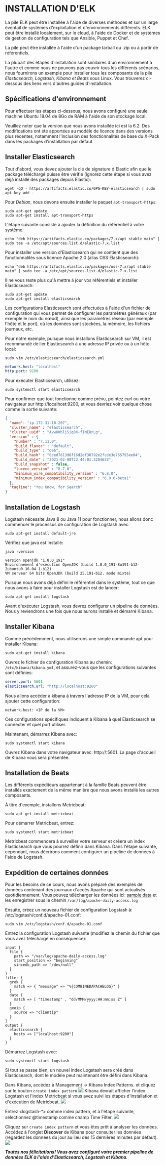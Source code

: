 INSTALLATION D'ELK
==
La pile ELK peut être installée à l'aide de diverses méthodes et sur un large
éventail de systèmes d'exploitation et d'environnements différents.
ELK peut être installé localement, sur le cloud, à l'aide de Docker et de
systèmes de gestion de configuration tels que Ansible, Puppet et Chef.

La pile peut être installée à l'aide d'un package tarball ou .zip ou à partir de référentiels.

La plupart des étapes d'installation sont similaires d'un environnement à l'autre
et comme nous ne pouvons pas couvrir tous les différents scénarios,
nous fournirons un exemple pour installer tous les composants de la pile
*Elasticsearch, Logstash, Kibana et Beats* sous Linux.
Vous trouverez ci-dessous des liens vers d'autres guides d'installation.

## Spécifications d'environnement
Pour effectuer les étapes ci-dessous, nous avons configuré une seule machine
Ubuntu 18.04 de 8Go de RAM à l'aide de son stockage local.

Veuillez noter que la version que nous avons installée ici est la 6.2.
Des modifications ont été apportées au modèle de licence dans des versions plus
récentes, notamment l'inclusion des fonctionnalités de base du X-Pack dans
les packages d'installation par défaut.

## Installer Elasticsearch
Tout d'abord, vous devez ajouter la clé de signature d'Elastic afin que le package
téléchargé puisse être vérifié (ignorez cette étape si vous avez déjà installé
des packages depuis Elastic):
```
wget -qO - https://artifacts.elastic.co/GPG-KEY-elasticsearch | sudo apt-key add -
```
Pour *Debian*, nous devons ensuite installer le paquet `apt-transport-https`:
```
sudo apt-get update
sudo apt-get install apt-transport-https
```
L'étape suivante consiste à ajouter la définition du référentiel à votre système:
```
echo "deb https://artifacts.elastic.co/packages/7.x/apt stable main" | sudo tee -a /etc/apt/sources.list.d/elastic-7.x.list
```
Pour installer une version d'Elasticsearch qui ne contient que des fonctionnalités
sous licence Apache 2.0 (alias OSS Elasticsearch):
```
echo "deb https://artifacts.elastic.co/packages/oss-7.x/apt stable main" | sudo tee -a /etc/apt/sources.list.d/elastic-7.x.list
```
Il ne vous reste plus qu'à mettre à jour vos référentiels et installer Elasticsearch:
```
sudo apt-get update
sudo apt-get install elasticsearch
```
Les configurations Elasticsearch sont effectuées à l'aide d'un fichier de configuration
qui vous permet de configurer les paramètres généraux (par exemple le nom du nœud),
ainsi que les paramètres réseau (par exemple l'hôte et le port), où les données
sont stockées, la mémoire, les fichiers journaux, etc.

Pour notre exemple, puisque nous installons Elasticsearch sur VM, il est recommandé
de lier Elasticsearch à une adresse IP privée ou à un hôte local:
```
sudo vim /etc/elasticsearch/elasticsearch.yml
```
```yaml
network.host: "localhost"
http.port: 9200
```
Pour exécuter Elasticsearch, utilisez:
```
sudo systemctl start elasticsearch
```
Pour confirmer que tout fonctionne comme prévu, pointez curl ou votre navigateur
sur http://localhost:9200, et vous devriez voir quelque chose comme la sortie suivante:
```json
{
  "name": "ip-172-31-10-207",
  "cluster_name" : "elasticsearch",
  "cluster_uuid" : "AvwOWbljSiq0X-fINE8nLg",
  "version" : {
    "number" : "7.11.0",
    "build_flavor" : "default",
    "build_type" : "deb",
    "build_hash" : "8ced7813d6f16d2ef30792e2fcde3e755795ee04",
    "build_date" : "2021-02-08T22:44:01.320463Z",
    "build_snapshot" : false,
    "lucene_version" : "8.7.0",
    "minimum_wire_compatibility_version" : "6.8.0",
    "minimum_index_compatibility_version" : "6.0.0-beta1"
  },
  "tagline": "You Know, for Search"
}
```
## Installation de Logstash
Logstash nécessite Java 8 ou Java 11 pour fonctionner, nous allons donc commencer
le processus de configuration de Logstash avec:
```
sudo apt-get install default-jre
```
Vérifiez que java est installé:
```
java -version

version openjdk "1.8.0_191"
Environnement d'exécution OpenJDK (build 1.8.0_191-8u191-b12-2ubuntu0.16.04.1-b12)
VM serveur 64 bits OpenJDK (build 25.191-b12, mode mixte)
```
Puisque nous avons déjà défini le référentiel dans le système, tout ce que nous
avons à faire pour installer Logstash est de lancer:
```
sudo apt-get install logstash
```
Avant d'exécuter Logstash, vous devrez configurer un pipeline de données. Nous y
reviendrons une fois que nous aurons installé et démarré Kibana.

## Installer Kibana
Comme précédemment, nous utiliserons une simple commande apt pour installer Kibana:
```
sudo apt-get install kibana
```
Ouvrez le fichier de configuration Kibana au chemin: `/etc/kibana/kibana.yml`,
et assurez-vous que les configurations suivantes sont définies:
```yaml
server.port: 5601
elasticsearch.url: "http://localhost:9200"
```
Nous allons accéder à kibana à travers l'adresse IP de la VM, pour cela ajouter
cette configuration:
```
network.host: <IP de la VM>
```
Ces configurations spécifiques indiquent à Kibana à quel Elasticsearch se connecter
et quel port utiliser.

Maintenant, démarrez Kibana avec:
```
sudo systemctl start kibana
```
Ouvrez Kibana dans votre navigateur avec: http://<IP de la VM>:5601.
La page d'accueil de Kibana vous sera présentée.


## Installation de Beats
Les différents expéditeurs appartenant à la famille Beats peuvent être installés
exactement de la même manière que nous avons installé les autres composants.

À titre d'exemple, installons Metricbeat:
```
sudo apt-get install metricbeat
```
Pour démarrer Metricbeat, entrez:
```
sudo systemctl start metricbeat
```
Metricbeat commencera à surveiller votre serveur et créera un index Elasticsearch
que vous pourrez définir dans Kibana. Dans l'étape suivante, cependant, nous décrirons
comment configurer un pipeline de données à l'aide de Logstash.

## Expédition de certaines données
Pour les besoins de ce cours, nous avons préparé des exemples de données
contenant des journaux d'accès Apache qui sont actualisés quotidiennement.
Vous pouvez télécharger les données ici: [sample data](https://s3.amazonaws.com/logzio-elk/apache-daily-access.log) et les enregistrer sous le chemin `/var/log/apache-daily-access.log`

Ensuite, créez un nouveau fichier de configuration Logstash à: /etc/logstash/conf.d/apache-01.conf:
```
sudo vim /etc/logstash/conf.d/apache-01.conf
```
Entrez la configuration Logstash suivante (modifiez le chemin du fichier que vous avez téléchargé en conséquence):
```
input {
  file {
    path => "/var/log/apache-daily-access.log"
    start_position => "beginning"
    sincedb_path => "/dev/null"
  }
}
filter {
  grok {
    match => { "message" => "%{COMBINEDAPACHELOG}" }
  }
  date {
    match => [ "timestamp" , "dd/MMM/yyyy:HH:mm:ss Z" ]
  }
  geoip {
    source => "clientip"
  }
}
output {
  elasticsearch {
    hosts => ["localhost:9200"]
  }
}
```
Démarrez Logstash avec:
```
sudo systemctl start logstash
```
Si tout se passe bien, un nouvel index Logstash sera créé dans Elasticsearch,
dont le modèle peut maintenant être défini dans Kibana.

Dans Kibana, accédez à Management → Kibana Index Patterns. et cliquez sur le bouton
`create index pattern`
![](images/index-pattern-management.png)
Kibana devrait afficher l'index Logstash et l'index Metricbeat si vous avez suivi
les étapes d'installation et d'exécution de Metricbeat.
![](images/indices-created.png)

Entrez «logstash-*» comme index pattern, et à l'étape suivante, sélectionnez @timestamp
comme champ Time Filter.
![](images/kiban-define-index.png)

Cliquez sur `create index pattern` et vous êtes prêt à analyser les données.
Accédez à l'onglet **Discover** de Kibana pour consulter les données (regardez les
données du jour au lieu des 15 dernières minutes par défaut).
![](images/kibana-discoverpage.png)

***Toutes nos félicitations! Vous avez configuré votre premier pipeline de données ELK à l'aide d'Elasticsearch, Logstash et Kibana.***
